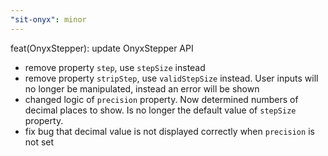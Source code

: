 ```yaml
---
"sit-onyx": minor
---
```


feat(OnyxStepper): update OnyxStepper API

- remove property `step`, use `stepSize` instead
- remove property `stripStep`, use `validStepSize` instead. User inputs will no longer be manipulated, instead an error will be shown
- changed logic of `precision` property. Now determined numbers of decimal places to show. Is no longer the default value of `stepSize` property.
- fix bug that decimal value is not displayed correctly when `precision` is not set
